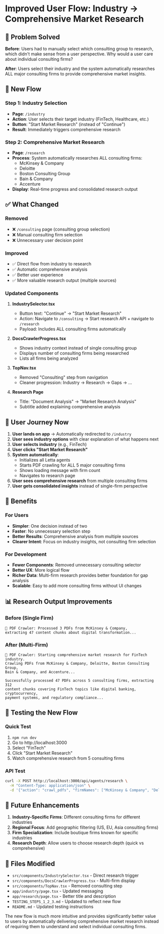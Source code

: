 # Improved User Flow: Industry → Comprehensive Market Research

## 🎯 Problem Solved

**Before**: Users had to manually select which consulting group to research, which didn't make sense from a user perspective. Why would a user care about individual consulting firms?

**After**: Users select their industry and the system automatically researches ALL major consulting firms to provide comprehensive market insights.

## 🔄 New Flow

### Step 1: Industry Selection
- **Page**: `/industry`
- **Action**: User selects their target industry (FinTech, Healthcare, etc.)
- **Button**: "Start Market Research" (instead of "Continue")
- **Result**: Immediately triggers comprehensive research

### Step 2: Comprehensive Market Research
- **Page**: `/research`
- **Process**: System automatically researches ALL consulting firms:
  - McKinsey & Company
  - Deloitte
  - Boston Consulting Group
  - Bain & Company
  - Accenture
- **Display**: Real-time progress and consolidated research output

## ✅ What Changed

### Removed
- ❌ `/consulting` page (consulting group selection)
- ❌ Manual consulting firm selection
- ❌ Unnecessary user decision point

### Improved
- ✅ Direct flow from industry to research
- ✅ Automatic comprehensive analysis
- ✅ Better user experience
- ✅ More valuable research output (multiple sources)

### Updated Components

1. **IndustrySelector.tsx**
   - Button text: "Continue" → "Start Market Research"
   - Action: Navigate to `/consulting` → Start research API + navigate to `/research`
   - Payload: Includes ALL consulting firms automatically

2. **DocsCrawlerProgress.tsx**
   - Shows industry context instead of single consulting group
   - Displays number of consulting firms being researched
   - Lists all firms being analyzed

3. **TopNav.tsx**
   - Removed "Consulting" step from navigation
   - Cleaner progression: Industry → Research → Gaps → ...

4. **Research Page**
   - Title: "Document Analysis" → "Market Research Analysis"
   - Subtitle added explaining comprehensive analysis

## 🎯 User Journey Now

1. **User lands on app** → Automatically redirected to `/industry`
2. **User sees industry options** with clear explanation of what happens next
3. **User selects industry** (e.g., FinTech)
4. **User clicks "Start Market Research"** 
5. **System automatically**:
   - Initializes all Letta agents
   - Starts PDF crawling for ALL 5 major consulting firms
   - Shows loading message with firm count
   - Navigates to research page
6. **User sees comprehensive research** from multiple consulting firms
7. **User gets consolidated insights** instead of single-firm perspective

## 🚀 Benefits

### For Users
- **Simpler**: One decision instead of two
- **Faster**: No unnecessary selection step
- **Better Results**: Comprehensive analysis from multiple sources
- **Clearer Intent**: Focus on industry insights, not consulting firm selection

### For Development
- **Fewer Components**: Removed unnecessary consulting selector
- **Better UX**: More logical flow
- **Richer Data**: Multi-firm research provides better foundation for gap analysis
- **Scalable**: Easy to add more consulting firms without UI changes

## 📊 Research Output Improvements

### Before (Single Firm)
```
🤖 PDF Crawler: Processed 3 PDFs from McKinsey & Company, 
extracting 47 content chunks about digital transformation...
```

### After (Multi-Firm)
```
🤖 PDF Crawler: Starting comprehensive market research for FinTech industry. 
Crawling PDFs from McKinsey & Company, Deloitte, Boston Consulting Group, 
Bain & Company, and Accenture...

Successfully processed 47 PDFs across 5 consulting firms, extracting 312 
content chunks covering FinTech topics like digital banking, cryptocurrency, 
payment systems, and regulatory compliance...
```

## 🧪 Testing the New Flow

### Quick Test
1. `npm run dev`
2. Go to http://localhost:3000
3. Select "FinTech"
4. Click "Start Market Research"
5. Watch comprehensive research from 5 consulting firms

### API Test
```bash
curl -X POST http://localhost:3000/api/agents/research \
  -H "Content-Type: application/json" \
  -d '{"action": "crawl_pdfs", "firmNames": ["McKinsey & Company", "Deloitte", "Boston Consulting Group", "Bain & Company", "Accenture"], "industry": "fintech"}'
```

## 🔮 Future Enhancements

1. **Industry-Specific Firms**: Different consulting firms for different industries
2. **Regional Focus**: Add geographic filtering (US, EU, Asia consulting firms)
3. **Firm Specialization**: Include boutique firms known for specific industries
4. **Research Depth**: Allow users to choose research depth (quick vs comprehensive)

## 📝 Files Modified

- `src/components/IndustrySelector.tsx` - Direct research trigger
- `src/components/DocsCrawlerProgress.tsx` - Multi-firm display
- `src/components/TopNav.tsx` - Removed consulting step
- `app/industry/page.tsx` - Updated messaging
- `app/research/page.tsx` - Better title and description
- `TESTING_STEPS_1_2_3.md` - Updated to reflect new flow
- `README.md` - Updated testing instructions

The new flow is much more intuitive and provides significantly better value to users by automatically delivering comprehensive market research instead of requiring them to understand and select individual consulting firms. 